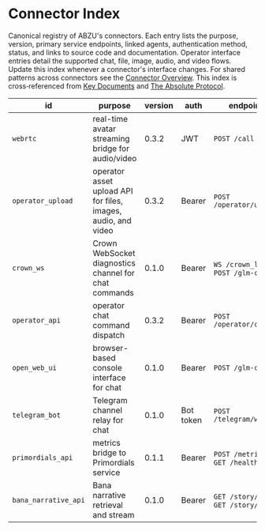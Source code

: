 # Connector Index

Canonical registry of ABZU's connectors. Each entry lists the purpose, version, primary service endpoints, linked agents, authentication method, status, and links to source code and documentation. Operator interface entries detail the supported chat, file, image, audio, and video flows. Update this index whenever a connector's interface changes. For shared patterns across connectors see the [Connector Overview](README.md). This index is cross‑referenced from [Key Documents](../KEY_DOCUMENTS.md) and [The Absolute Protocol](../The_Absolute_Protocol.md).

| id | purpose | version | auth | endpoints | linked agents | status | code | docs |
| --- | --- | --- | --- | --- | --- | --- | --- | --- |
| `webrtc` | real-time avatar streaming bridge for audio/video | 0.3.2 | JWT | `POST /call` | Nazarick Web Console | Experimental | [connectors/webrtc_connector.py](../../connectors/webrtc_connector.py) | [nazarick_web_console.md](../nazarick_web_console.md) |
| `operator_upload` | operator asset upload API for files, images, audio, and video | 0.3.2 | Bearer | `POST /operator/upload` | RAZAR | Experimental | [operator_api.py](../../operator_api.py) | [operator_protocol.md](../operator_protocol.md) |
| `crown_ws` | Crown WebSocket diagnostics channel for chat commands | 0.1.0 | Bearer | `WS /crown_link`, `POST /glm-command` | Crown | Experimental | [razar/crown_link.py](../../razar/crown_link.py) | [RAZAR_AGENT.md](../RAZAR_AGENT.md) |
| `operator_api` | operator chat command dispatch | 0.3.2 | Bearer | `POST /operator/command` | Orchestration Master | Experimental | [operator_api.py](../../operator_api.py) | [operator_protocol.md](../operator_protocol.md) |
| `open_web_ui` | browser-based console interface for chat | 0.1.0 | Bearer | `POST /glm-command` | Crown | Experimental | [server.py](../../server.py) | [open_web_ui.md](../open_web_ui.md) |
| `telegram_bot` | Telegram channel relay for chat | 0.1.0 | Bot token | `POST /telegram/webhook` | Nazarick Agents | Experimental | [communication/telegram_bot.py](../../communication/telegram_bot.py) | [communication_interfaces.md](../communication_interfaces.md) |
| `primordials_api` | metrics bridge to Primordials service | 0.1.1 | Bearer | `POST /metrics`, `GET /health` | Primordials | Experimental | [connectors/primordials_api.py](../../connectors/primordials_api.py) | [primordials_service.md](../primordials_service.md) |
| `bana_narrative_api` | Bana narrative retrieval and stream | 0.1.0 | Bearer | `GET /story/log`, `GET /story/stream` | vector_memory | Experimental | [bana/narrative_api.py](../../bana/narrative_api.py) | [nazarick_narrative_system.md](../nazarick_narrative_system.md) |
